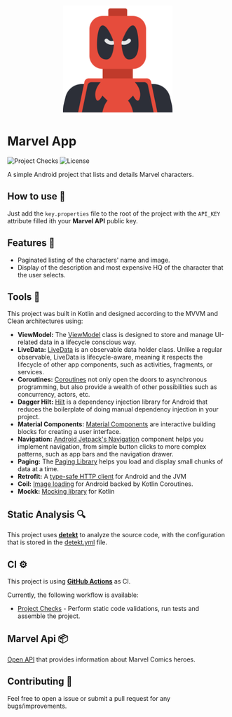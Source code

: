 <p align="center">
    <img alt="Marvel App Logo" src="/images/marvel.svg" width=250px/>
</p>

# Marvel App

![Project Checks](https://github.com/matheusribeirolima/marvel-app/workflows/.github/workflows/android-master.yml/badge.svg) ![License](https://img.shields.io/github/license/cortinico/kotlin-android-template.svg)

A simple Android project that lists and details Marvel characters.

## How to use 👣

Just add the `key.properties` file to the root of the project with the `API_KEY` attribute filled ith your **Marvel API** public key.

## Features 🎨

- Paginated listing of the characters' name and image.
- Display of the description and most expensive HQ of the character that the user selects.

## Tools 🔨

This project was built in Kotlin and designed according to the MVVM and Clean architectures using:

- **ViewModel:** The [ViewModel](https://developer.android.com/topic/libraries/architecture/viewmodel) class is designed to store and manage UI-related data in a lifecycle conscious way.
- **LiveData:** [LiveData](https://developer.android.com/topic/libraries/architecture/livedata) is an observable data holder class. Unlike a regular observable, LiveData is lifecycle-aware, meaning it respects the lifecycle of other app components, such as activities, fragments, or services.
- **Coroutines:** [Coroutines](https://kotlinlang.org/docs/reference/coroutines-overview.html) not only open the doors to asynchronous programming, but also provide a wealth of other possibilities such as concurrency, actors, etc.
- **Dagger Hilt:** [Hilt](https://developer.android.com/training/dependency-injection/hilt-android) is a dependency injection library for Android that reduces the boilerplate of doing manual dependency injection in your project.
- **Material Components:** [Material Components](https://material.io/components) are interactive building blocks for creating a user interface.
- **Navigation:** [Android Jetpack's Navigation](https://developer.android.com/guide/navigation) component helps you implement navigation, from simple button clicks to more complex patterns, such as app bars and the navigation drawer.
- **Paging:** The [Paging Library](https://developer.android.com/topic/libraries/architecture/paging) helps you load and display small chunks of data at a time.
- **Retrofit:** A [type-safe HTTP client](https://square.github.io/retrofit/) for Android and the JVM
- **Coil:** [Image loading](https://coil-kt.github.io/coil/) for Android backed by Kotlin Coroutines.
- **Mockk:** [Mocking library](https://mockk.io) for Kotlin

## Static Analysis 🔍

This project uses [**detekt**](https://github.com/detekt/detekt) to analyze the source code, with the configuration that is stored in the [detekt.yml](config/detekt/detekt.yml) file.

## CI ⚙️

This project is using [**GitHub Actions**](https://github.com/matheusribeirolima/marvel-app/actions) as CI.

Currently, the following workflow is available:
- [Project Checks](.github/workflows/android-master.yml) - Perform static code validations, run tests and assemble the project.

## Marvel Api 📦

[Open API](􏰓􏰃􏰃􏰔􏰂􏰑􏰕􏰕􏰆􏰁􏰖􏰁􏰗􏰋􏰔􏰁􏰇􏰘􏰌􏰅􏰇􏰖􏰁􏰗􏰘􏰙􏰋􏰌􏰕􏰓􏰃􏰃􏰔􏰂􏰑􏰕􏰕􏰆􏰁􏰖􏰁􏰗􏰋􏰔􏰁􏰇􏰘􏰌􏰅􏰇􏰖􏰁􏰗􏰘􏰙􏰋􏰌􏰕􏰓􏰃􏰃􏰔􏰂􏰑􏰕􏰕􏰆􏰁􏰖􏰁􏰗􏰋􏰔􏰁􏰇􏰘􏰌􏰅􏰇􏰖􏰁􏰗􏰘􏰙􏰋􏰌􏰕􏰓􏰃􏰃􏰔􏰂􏰑􏰕􏰕􏰆􏰁􏰖􏰁􏰗􏰋􏰔􏰁􏰇􏰘􏰌􏰅􏰇􏰖􏰁􏰗􏰘􏰙􏰋􏰌􏰕􏰓􏰃􏰃􏰔􏰂􏰑􏰕􏰕􏰆􏰁􏰖􏰁􏰗􏰋􏰔􏰁􏰇􏰘􏰌􏰅􏰇􏰖􏰁􏰗􏰘􏰙􏰋􏰌􏰕https://developer.marvel.com) that provides information about Marvel Comics heroes.

## Contributing 🤝

Feel free to open a issue or submit a pull request for any bugs/improvements.
